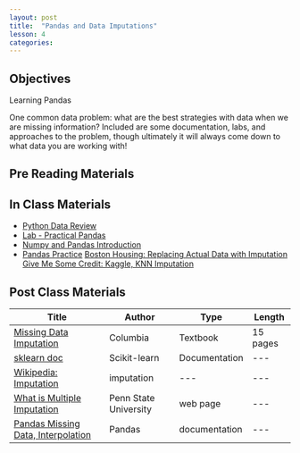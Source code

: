 ```yaml
---
layout: post
title:  "Pandas and Data Imputations"
lesson: 4
categories:
---
```

## Objectives
Learning Pandas

One common data problem: what are the best strategies with data when we are missing information? Included are some documentation, labs, and approaches to the problem, though ultimately it will always come down to what data you are working with!

## Pre Reading Materials

## In Class Materials
* [Python Data Review](https://github.com/datadave/data-science-course/blob/master/materials/lesson03b_pandas/review.md)
* [Lab - Practical Pandas](http://nbviewer.ipython.org/github/datadave/data-science-course/blob/master/materials/lesson03b_pandas/Lab_03ab.ipynb)
* [Numpy and Pandas Introduction](http://nbviewer.ipython.org/urls/raw.github.com/datadave/data-science-course/master/materials/lesson03a_numpy/lec_03_numpy_and_pandas.ipynb)
* [Pandas Practice](https://github.com/datadave/data-science-course/blob/master/materials/lesson03b_pandas/independent_work.md)
[Boston Housing: Replacing Actual Data with Imputation](http://nbviewer.ipython.org/github/datadave/data-science-course/blob/master/materials/lesson15_imputations/sklearn_boston.ipynb)
[Give Me Some Credit: Kaggle, KNN Imputation](http://nbviewer.ipython.org/github/datadave/data-science-course/blob/master/materials/lesson15_imputations/yhat_credit_imputations.ipynb)

## Post Class Materials

| Title | Author | Type | Length |
| ----- | ----- | ---- | ----- |
|[Missing Data Imputation](http://www.stat.columbia.edu/~gelman/arm/missing.pdf) | Columbia | Textbook | 15 pages |
|[sklearn doc](http://scikit-learn.org/stable/modules/generated/sklearn.preprocessing.Imputer.html) | Scikit-learn | Documentation | --- |
|[Wikipedia: Imputation](http://en.wikipedia.org/wiki/Imputation_(statistics)) | imputation | --- | --- |
|[What is Multiple Imputation](http://sites.stat.psu.edu/~jls/mifaq.html)| Penn State University | web page | --- |
|[Pandas Missing Data, Interpolation](http://pandas.pydata.org/pandas-docs/stable/missing_data.html) | Pandas | documentation | --- |

